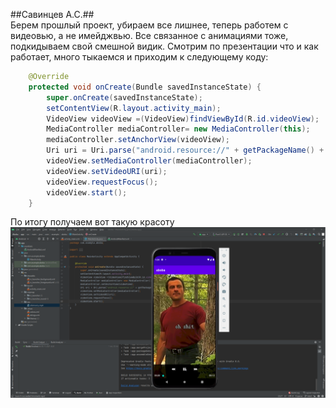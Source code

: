##Савинцев А.С.##  
Берем прошлый проект, убираем все лишнее, теперь работем с видеовью, а не имейджвью. Все связанное с анимациями тоже, подкидываем свой смешной видик.
Смотрим по презентации что и как работает, много тыкаемся и приходим к следующему коду:
```Java
    @Override
    protected void onCreate(Bundle savedInstanceState) {
        super.onCreate(savedInstanceState);
        setContentView(R.layout.activity_main);
        VideoView videoView =(VideoView)findViewById(R.id.videoView);
        MediaController mediaController= new MediaController(this);
        mediaController.setAnchorView(videoView);
        Uri uri = Uri.parse("android.resource://" + getPackageName() + "/" + R.raw.video1);
        videoView.setMediaController(mediaController);
        videoView.setVideoURI(uri);
        videoView.requestFocus();
        videoView.start();
    }
```  
По итогу получаем вот такую красоту
![image info](./studio64_sVMMoEwW59.png)  